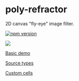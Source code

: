 # poly-refractor

2D canvas "fly-eye" image filter.

[![npm version](https://badge.fury.io/js/jquery.svg)](https://badge.fury.io/js/jquery)

![](https://media.giphy.com/media/l4FGBi9E8Gze0ns5i/giphy.gif)

[Basic demo](https://positlabs.github.io/poly-refractor/examples/)

[Source types](https://positlabs.github.io/poly-refractor/examples/source-types.html)

[Custom cells](https://positlabs.github.io/poly-refractor/examples/custom-cell.html)